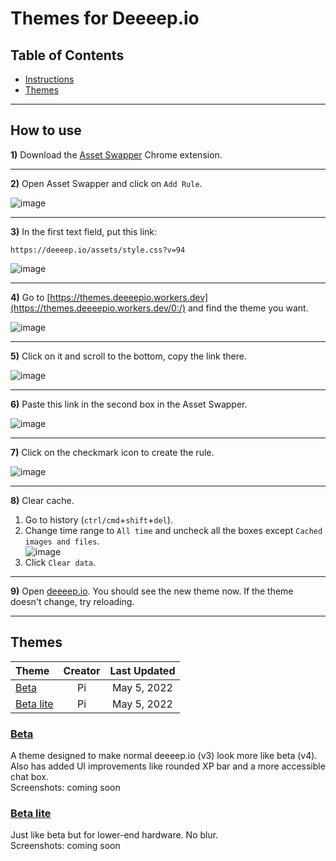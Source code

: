 # Themes for Deeeep.io

## Table of Contents
- [Instructions](#how-to-use)
- [Themes](#themes)

---

## How to use
**1)** Download the [Asset Swapper](https://chrome.google.com/webstore/detail/asset-swapper/ppbpfkdfdbdpflkahbidgilomkiiholg) Chrome extension.

---

**2)** Open Asset Swapper and click on `Add Rule`.  

![image](https://cdn.glitch.global/9c28dc65-7ef6-46d4-89c8-eb82b36494c0/1.png?v=1651713886872)

---

**3)** In the first text field, put this link:
```
https://deeeep.io/assets/style.css?v=94
```
![image](https://cdn.glitch.global/9c28dc65-7ef6-46d4-89c8-eb82b36494c0/2.png?v=1651713896811)

---

**4)** Go to [https://themes.deeeepio.workers.dev](https://themes.deeeepio.workers.dev/0:/) and find the theme you want.  

![image](https://cdn.glitch.global/9c28dc65-7ef6-46d4-89c8-eb82b36494c0/3.png?v=1651713896596)

---

**5)** Click on it and scroll to the bottom, copy the link there.  

![image](https://cdn.glitch.global/9c28dc65-7ef6-46d4-89c8-eb82b36494c0/5.png?v=1651713896534)

---

**6)** Paste this link in the second box in the Asset Swapper.  

![image](https://cdn.glitch.global/9c28dc65-7ef6-46d4-89c8-eb82b36494c0/6.png?v=1651713894915)

---

**7)** Click on the checkmark icon to create the rule.  

![image](https://cdn.glitch.global/9c28dc65-7ef6-46d4-89c8-eb82b36494c0/7.png?v=1651713894854)

---

**8)** Clear cache.
1. Go to history (`ctrl/cmd`+`shift`+`del`).
2. Change time range to  `All time` and uncheck all the boxes except `Cached images and files`.  
![image](https://cdn.glitch.global/9c28dc65-7ef6-46d4-89c8-eb82b36494c0/8-2.png?v=1651713894861)
3. Click `Clear data`.

---

**9)** Open [deeeep.io](https://deeeep.io). You should see the new theme now. If the theme doesn't change, try reloading.  

---

## Themes
| Theme | Creator | Last Updated |  
|:-----------|:-----------:|:-----------:|  
| [Beta](#beta) | Pi | May 5, 2022 |
| [Beta lite](#beta-lite) | Pi | May 5, 2022 |

### [Beta](https://themes.deeeepio.workers.dev/0:/beta.css?a=view)
A theme designed to make normal deeeep.io (v3) look more like beta (v4). Also has added UI improvements like rounded XP bar and a more accessible chat box.  
Screenshots: coming soon

### [Beta lite](https://themes.deeeepio.workers.dev/0:/beta_lite.css?a=view)
Just like beta but for lower-end hardware. No blur.  
Screenshots: coming soon
